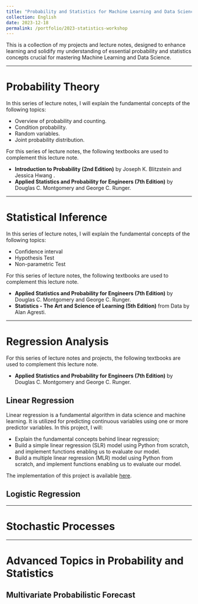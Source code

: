 ```yaml
---
title: "Probability and Statistics for Machine Learning and Data Science"
collection: English
date: 2023-12-18
permalink: /portfolio/2023-statistics-workshop
---
```


This is a collection of my projects and lecture notes, designed to enhance learning and solidify my understanding of essential probability and statistics concepts crucial for mastering Machine Learning and Data Science. 

***

# Probability Theory
In this series of lecture notes, I will explain the fundamental concepts of the following topics:
* Overview of probability and counting.
* Condition probability.
* Random variables.
* Joint probability distribution.

For this series of lecture notes, the following textbooks are used to complement this lecture note.
- **Introduction to Probability (2nd Edition)** by Joseph K. Blitzstein and Jessica Hwang .
- **Applied Statistics and Probability for Engineers (7th Edition)** by Douglas C. Montgomery and George C. Runger.

***

# Statistical Inference
In this series of lecture notes, I will explain the fundamental concepts of the following topics:
* Confidence interval
* Hypothesis Test
* Non-parametric Test

For this series of lecture notes, the following textbooks are used to complement this lecture note.
- **Applied Statistics and Probability for Engineers (7th Edition)** by Douglas C. Montgomery and George C. Runger.
- **Statistics - The Art and Science of Learning (5th Edition)** from Data by Alan Agresti.

***

# Regression Analysis
For this series of lecture notes and projects, the following textbooks are used to complement this lecture note.
- **Applied Statistics and Probability for Engineers (7th Edition)** by Douglas C. Montgomery and George C. Runger.

## Linear Regression 
Linear regression is a fundamental algorithm in data science and machine learning. It is utilized for predicting continuous variables using one or more predictor variables. In this project, I will:
* Explain the fundamental concepts behind linear regression;
* Build a simple linear regression (SLR) model using Python from scratch, and implement functions enabling us to evaluate our model.
* Build a multiple linear regression (MLR) model using Python from scratch, and implement functions enabling us to evaluate our model.

The implementation of this project is available [here](https://github.com/vohuynhquangnguyen/portfolio.codes-and-bytes/tree/main/projects/linear-regression).

## Logistic Regression

***

# Stochastic Processes

***

# Advanced Topics in Probability and Statistics
## Multivariate Probabilistic Forecast 

